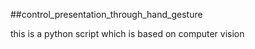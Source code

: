 ##control_presentation_through_hand_gesture

this is a python script which is based on computer vision 
